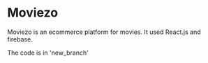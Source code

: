 # Moviezo
Moviezo is an ecommerce platform for movies. It used React.js and firebase.


The code is in 'new_branch'

